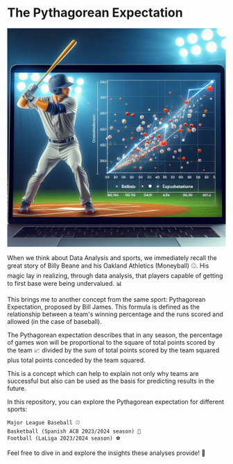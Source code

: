 # The Pythagorean Expectation

![Cover Image](pyth_mlb.jpg)

When we think about Data Analysis and sports, we immediately recall the great story of Billy Beane and his Oakland Athletics (Moneyball) ⚾️. His magic lay in realizing, through data analysis, that players capable of getting to first base were being undervalued. 📊

This brings me to another concept from the same sport: Pythagorean Expectation, proposed by Bill James. This formula is defined as the relationship between a team's winning percentage and the runs scored and allowed (in the case of baseball).

The Pythagorean expectation describes that in any season, the percentage of games won will be proportional to the square of total points scored by the team 📈 divided by the sum of total points scored by the team squared plus total points conceded by the team squared.

This is a concept which can help to explain not only why teams are successful but also can be used as the basis for predicting results in the future.

In this repository, you can explore the Pythagorean expectation for different sports:

    Major League Baseball ⚾️
    Basketball (Spanish ACB 2023/2024 season) 🏀
    Football (LaLiga 2023/2024 season) ⚽️

Feel free to dive in and explore the insights these analyses provide! 🚀